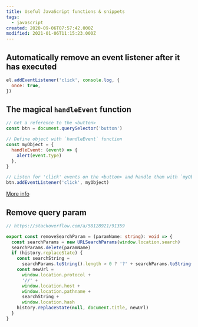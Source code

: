 ```yaml
---
title: Useful JavaScript functions & snippets
tags:
  - javascript
created: 2020-09-06T07:57:42.000Z
modified: 2021-01-06T11:15:23.000Z
---
```


## Automatically remove an event listener after it has executed

```js
el.addEventListener('click', console.log, {
  once: true,
})
```

## The magical `handleEvent` function

```js
// Get a reference to the <button>
const btn = document.querySelector('button')

// Define object with `handleEvent` function
const myObject = {
  handleEvent: (event) => {
    alert(event.type)
  },
}

// Listen for 'click' events on the <button> and handle them with `myObject`... WHAT?!?!
btn.addEventListener('click', myObject)
```

[More info](https://dev.to/rikschennink/the-fantastically-magical-handleevent-function-1bp4)

## Remove query param

```ts
// https://stackoverflow.com/a/58128921/91359

export const removeSearchParam = (paramName: string): void => {
  const searchParams = new URLSearchParams(window.location.search)
  searchParams.delete(paramName)
  if (history.replaceState) {
    const searchString =
      searchParams.toString().length > 0 ? '?' + searchParams.toString() : ''
    const newUrl =
      window.location.protocol +
      '//' +
      window.location.host +
      window.location.pathname +
      searchString +
      window.location.hash
    history.replaceState(null, document.title, newUrl)
  }
}
```
